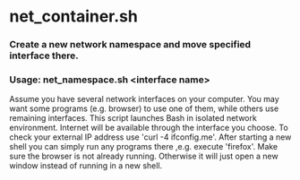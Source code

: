 # net_container.sh
### Create a new network namespace and move specified interface there.
### Usage: net_namespace.sh \<interface name\>

Assume you have several network interfaces on your computer. You may want some programs (e.g. browser) to use one of them, while others use remaining interfaces.
This script launches Bash in isolated network environment. Internet will be available through the interface you choose.
To check your external IP address use 'curl -4 ifconfig.me'.
After starting a new shell you can simply run any programs there ,e.g. execute 'firefox'.
Make sure the browser is not already running.
Otherwise it will just open a new window instead of running in a new shell.


